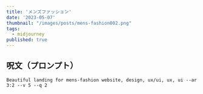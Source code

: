 ```yaml
---
title: 'メンズファッション'
date: '2023-05-07'
thumbnail: "/images/posts/mens-fashion002.png"
tags:
  - midjourney
published: true
---
```


## 呪文（プロンプト）
```
Beautiful landing for mens-fashion website, design, ux/ui, ux, ui --ar 3:2 --v 5 --q 2
```